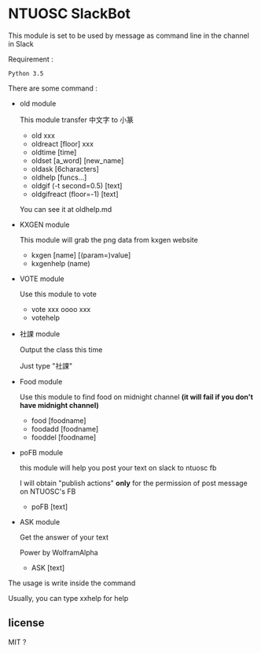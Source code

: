 # NTUOSC SlackBot


This module is set to be used by message as command line in the channel in Slack

Requirement :

	Python 3.5


There are some command :

* old module

	This module transfer 中文字 to 小篆
	* old xxx
	* oldreact [floor] xxx
	* oldtime [time] 
	* oldset [a_word] [new_name]
	* oldask [6characters]
	* oldhelp [funcs...]
	* oldgif (-t second=0.5) [text]
	* oldgifreact (floor=-1) [text]
	
    You can see it at oldhelp.md
 
 * KXGEN module
 
 	This module will grab the png data from kxgen website
 	* kxgen [name] [(param=)value]
 	* kxgenhelp (name)
 
 * VOTE module

 	Use this module to vote
    * vote xxx oooo xxx
    * votehelp

 * 社課 module

	 Output the class this time

	 Just type "社課"

 * Food module
 	
	Use this module to find food on midnight channel
	**(it will fail if you don't have midnight channel)** 

    * food [foodname]
    * foodadd [foodname] 
    * fooddel [foodname] 

 * poFB module
 
   this module will help you post your text on slack to ntuosc fb

   I will obtain "publish actions" **only** for the permission of post message on NTUOSC's FB

   * poFB [text]


 * ASK module
 	
	Get the answer of your text

	Power by WolframAlpha 

    * ASK [text]

The usage is write inside the command

Usually, you can type xxhelp for help

## license
MIT ?
